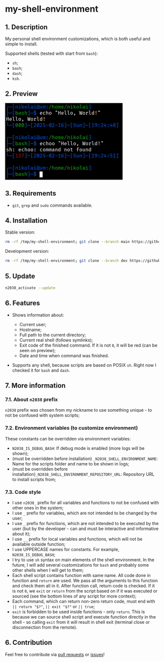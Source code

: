 # my-shell-environment

## 1. Description

My personal shell environment customizations, which is both useful and simple to install.

Supported shells (tested with start from `bash`):

- `sh`;
- `bash`;
- `dash`;
- `ksh`.

## 2. Preview

![Preview](./.readme_images/preview.png)

## 3. Requirements

- `git`, `grep` and `sudo` commands available.

## 4. Installation

Stable version:

```sh
rm -rf /tmp/my-shell-environment; git clone --branch main https://github.com/Nikolai2038/my-shell-environment.git /tmp/my-shell-environment && . /tmp/my-shell-environment/n2038_activate.sh && n2038_activate --install; rm -rf /tmp/my-shell-environment
```

Development version:

```sh
rm -rf /tmp/my-shell-environment; git clone --branch dev https://github.com/Nikolai2038/my-shell-environment.git /tmp/my-shell-environment && . /tmp/my-shell-environment/n2038_activate.sh && n2038_activate --install-dev; rm -rf /tmp/my-shell-environment
```

## 5. Update

```bash
n2038_activate --update
```

## 6. Features

- Shows information about:

    - Current user;
    - Hostname;
    - Full path to the current directory;
    - Current real shell (follows symlinks);
    - Exit code of the finished command. If it is not `0`, it will be red (can be seen on preview);
    - Date and time when command was finished.

- Supports any shell, because scripts are based on POSIX `sh`. Right now I checked it for `bash` and `dash`.

## 7. More information

### 7.1. About `n2038` prefix

`n2038` prefix was chosen from my nickname to use something unique - to not be confused with system scripts;

### 7.2. Environment variables (to customize environment)

These constants can be overridden via environment variables:

- `N2038_IS_DEBUG_BASH`: If debug mode is enabled (more logs will be shown);
- (must be overridden before installation) `_N2038_SHELL_ENVIRONMENT_NAME`: Name for the scripts folder and name to be shown in logs;
- (must be overridden before installation)`_N2038_SHELL_ENVIRONMENT_REPOSITORY_URL`: Repository URL to install scripts from;

### 7.3. Code style

- I use `n2038_` prefix for all variables and functions to not be confused with other ones in the system;
- I use `_` prefix for variables, which are not intended to be changed by the user;
- I use `_` prefix for functions, which are not intended to be executed by the user (but by the developer - can and must be interactive and informative about it);
- I use `__` prefix for local variables and functions, which will not be available outside function;
- I use UPPERCASE names for constants. For example, `N2038_IS_DEBUG_BASH`;
- I try to use `sh` syntax on main elements of the shell environment. In the future, I will add several customizations for `bash` and probably some other shells when I will get to them;
- Each shell script contains function with same name. All code done in function and `return` are used. We pass all the arguments to this function and check them all in it. After function call, return code is checked. If it is not `0`, we `exit` or `return` from the script based on if it was executed or sourced (see the bottom lines of any script for more context);
- Each command, which can return non-zero return code, must end with `|| return "$?"`, `|| exit "$?"` or `|| true`;
- `exit` is forbidden to be used inside functions - only `return`. This is because we can source shell script and execute function directly in the shell - so calling `exit` from it will result in shell exit (terminal close or disconnection from the remote).

## 6. Contribution

Feel free to contribute via [pull requests](https://github.com/Nikolai2038/my-shell-environment/pulls) or [issues](https://github.com/Nikolai2038/my-shell-environment/issues)!
